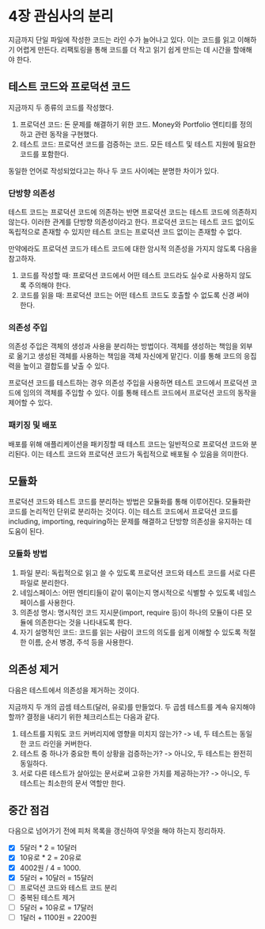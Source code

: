 # 4장 관심사의 분리

지금까지 단일 파일에 작성한 코드는 라인 수가 늘어나고 있다. 이는 코드를 읽고 이해하기 어렵게 만든다. 리팩토링을 통해 코드를 더 작고 읽기 쉽게 만드는 데 시간을 할애해야 한다.

## 테스트 코드와 프로덕션 코드

지금까지 두 종류의 코드를 작성했다.

1. 프로덕션 코드: 돈 문제를 해결하기 위한 코드. Money와 Portfolio 엔티티를 정의하고 관련 동작을 구현했다.
2. 테스트 코드: 프로덕션 코드를 검증하는 코드. 모든 테스트 및 테스트 지원에 필요한 코드를 포함한다.

동일한 언어로 작성되었다고는 하나 두 코드 사이에는 분명한 차이가 있다.

### 단방향 의존성

테스트 코드는 프로덕션 코드에 의존하는 반면 프로덕션 코드는 테스트 코드에 의존하지 않는다. 이러한 관계를 단방향 의존성이라고 한다. 프로덕션 코드는 테스트 코드 없이도 독립적으로 존재할 수 있지만 테스트 코드는 프로덕션 코드 없이는 존재할 수 없다.

만약에라도 프로덕션 코드가 테스트 코드에 대한 암시적 의존성을 가지지 않도록 다음을 참고하자.

1. 코드를 작성할 때: 프로덕션 코드에서 어떤 테스트 코드라도 실수로 사용하지 않도록 주의해야 한다.
2. 코드를 읽을 때: 프로덕션 코드는 어떤 테스트 코드도 호출할 수 없도록 신경 써야 한다.

### 의존성 주입

의존성 주입은 객체의 생성과 사용을 분리하는 방법이다. 객체를 생성하는 책임을 외부로 옮기고 생성된 객체를 사용하는 책임을 객체 자신에게 맡긴다. 이를 통해 코드의 응집력을 높이고 결합도를 낮출 수 있다.

프로덕션 코드를 테스트하는 경우 의존성 주입을 사용하면 테스트 코드에서 프로덕션 코드에 임의의 객체를 주입할 수 있다. 이를 통해 테스트 코드에서 프로덕션 코드의 동작을 제어할 수 있다.

### 패키징 및 배포

배포를 위해 애플리케이션을 패키징할 때 테스트 코드는 일반적으로 프로덕션 코드와 분리된다. 이는 테스트 코드와 프로덕션 코드가 독립적으로 배포될 수 있음을 의미한다.

## 모듈화

프로덕션 코드와 테스트 코드를 분리하는 방법은 모듈화를 통해 이루어진다. 모듈화란 코드를 논리적인 단위로 분리하는 것이다. 이는 테스트 코드에서 프로덕션 코드를 including, importing, requiring하는 문제를 해결하고 단방향 의존성을 유지하는 데 도움이 된다.

### 모듈화 방법

1. 파일 분리: 독립적으로 읽고 쓸 수 있도록 프로덕션 코드와 테스트 코드를 서로 다른 파일로 분리한다.
2. 네임스페이스: 어떤 엔티티들이 같이 묶이는지 명시적으로 식별할 수 있도록 네임스페이스를 사용한다.
3. 의존성 명시: 명시적인 코드 지시문(import, require 등)이 하나의 모듈이 다른 모듈에 의존한다는 것을 나타내도록 한다.
4. 자기 설명적인 코드: 코드를 읽는 사람이 코드의 의도를 쉽게 이해할 수 있도록 적절한 이름, 순서 병경, 주석 등을 사용한다.

## 의존성 제거

다음은 테스트에서 의존성을 제거하는 것이다.

지금까지 두 개의 곱셈 테스트(달러, 유로)를 만들었다. 두 곱셈 테스트를 계속 유지해야 할까? 결정을 내리기 위한 체크리스트는 다음과 같다.

1. 테스트를 지워도 코드 커버리지에 영향을 미치지 않는가? -> 네, 두 테스트는 동일한 코드 라인을 커버한다.
2. 테스트 중 하나가 중요한 특이 상황을 검증하는가? -> 아니오, 두 테스트는 완전히 동일하다.
3. 서로 다른 테스트가 살아있는 문서로써 고유한 가치를 제공하는가? -> 아니오, 두 테스트는 최소한의 문서 역할만 한다.

## 중간 점검

다음으로 넘어가기 전에 피처 목록을 갱신하여 무엇을 해야 하는지 정리하자.

- [x] 5달러 \* 2 = 10달러
- [x] 10유로 \* 2 = 20유로
- [x] 4002원 / 4 = 1000.
- [x] 5달러 + 10달러 = 15달러
- [ ] 프로덕션 코드와 테스트 코드 분리
- [ ] 중복된 테스트 제거
- [ ] 5달러 + 10유로 = 17달러
- [ ] 1달러 + 1100원 = 2200원
